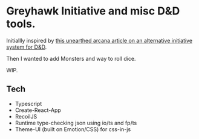 # Greyhawk Initiative and misc D&D tools.

Initiallly inspired by [this unearthed arcana article on an alternative initiative system for D&D](https://dnd.wizards.com/articles/unearthed-arcana/greyhawk-initiative).

Then I wanted to add Monsters and way to roll dice.

WIP.

## Tech

- Typescript
- Create-React-App
- RecoilJS
- Runtime type-checking json using io/ts and fp/ts
- Theme-UI (built on Emotion/CSS) for css-in-js
